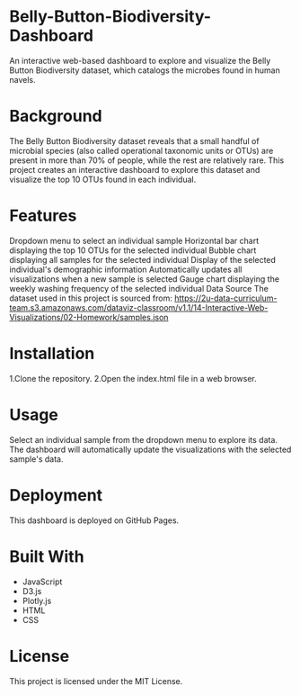 # Belly-Button-Biodiversity-Dashboard
An interactive web-based dashboard to explore and visualize the Belly Button Biodiversity dataset, which catalogs the microbes found in human navels.

# Background
The Belly Button Biodiversity dataset reveals that a small handful of microbial species (also called operational taxonomic units or OTUs) are present in more than 70% of people, while the rest are relatively rare. This project creates an interactive dashboard to explore this dataset and visualize the top 10 OTUs found in each individual.

# Features
Dropdown menu to select an individual sample
Horizontal bar chart displaying the top 10 OTUs for the selected individual
Bubble chart displaying all samples for the selected individual
Display of the selected individual's demographic information
Automatically updates all visualizations when a new sample is selected
Gauge chart displaying the weekly washing frequency of the selected individual
Data Source
The dataset used in this project is sourced from: https://2u-data-curriculum-team.s3.amazonaws.com/dataviz-classroom/v1.1/14-Interactive-Web-Visualizations/02-Homework/samples.json

# Installation
1.Clone the repository.
2.Open the index.html file in a web browser.

# Usage
Select an individual sample from the dropdown menu to explore its data. The dashboard will automatically update the visualizations with the selected sample's data.

# Deployment
This dashboard is deployed on GitHub Pages.

# Built With
- JavaScript
- D3.js
- Plotly.js
- HTML
- CSS
# License
This project is licensed under the MIT License.
